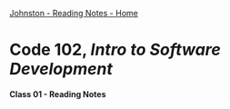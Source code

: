 [Johnston - Reading Notes - Home](../README.md)

# Code 102, _Intro to Software Development_ 
**Class 01 - Reading Notes**

&nbsp;
&nbsp;
